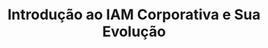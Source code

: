 ---
title: "Introdução ao IAM Corporativa e Sua Evolução"
speaker: "Vini Lima & Evandro Macahuba"
country: "br"
description: "Estamos muito felizes de anunciar a primeira edição do LICS CyberFest, contando com palestrantes nacionais e internacionais, que ocorrerá no mês de maio. "
eventdate: 2025-05-05T18:00:00-03:00
duration: "1:00"
format: "speech"
inscriptionlink: "https://docs.google.com/forms/d/e/1FAIpQLSf5XcjQ7efJhcrKlIBN3yub-mTlfxjM1SGFpCatmserwBqgpQ/viewform"
ispublic: true
translationKey: "event_introducao-ao-iam-corporativa-vini-lima"
---